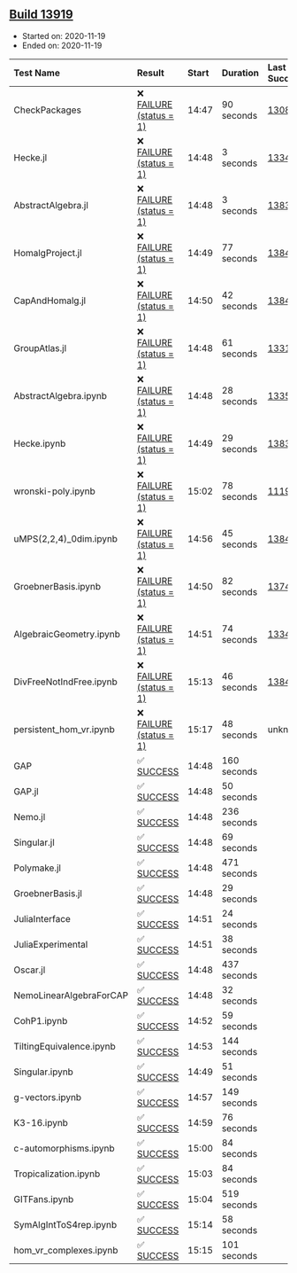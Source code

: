 ## [Build 13919](https://oscarci.mathematik.uni-kl.de/job/oscar/13919/)

* Started on: 2020-11-19
* Ended on: 2020-11-19

| Test Name    | Result | Start | Duration | Last Success | First Failure |
|:-------------|:-------|:------|:---------|:-------------|:--------------|
| CheckPackages | ❌ [FAILURE (status = 1)](https://oscarci.mathematik.uni-kl.de/job/oscar/13919/artifact/logs/build-13919/CheckPackages.log) | 14:47 | 90 seconds | [13085](https://oscarci.mathematik.uni-kl.de/job/oscar/13085/) | [13086](https://oscarci.mathematik.uni-kl.de/job/oscar/13086/) |
| Hecke.jl | ❌ [FAILURE (status = 1)](https://oscarci.mathematik.uni-kl.de/job/oscar/13919/artifact/logs/build-13919/Hecke.jl.log) | 14:48 | 3 seconds | [13341](https://oscarci.mathematik.uni-kl.de/job/oscar/13341/) | [13342](https://oscarci.mathematik.uni-kl.de/job/oscar/13342/) |
| AbstractAlgebra.jl | ❌ [FAILURE (status = 1)](https://oscarci.mathematik.uni-kl.de/job/oscar/13919/artifact/logs/build-13919/AbstractAlgebra.jl.log) | 14:48 | 3 seconds | [13837](https://oscarci.mathematik.uni-kl.de/job/oscar/13837/) | [13838](https://oscarci.mathematik.uni-kl.de/job/oscar/13838/) |
| HomalgProject.jl | ❌ [FAILURE (status = 1)](https://oscarci.mathematik.uni-kl.de/job/oscar/13919/artifact/logs/build-13919/HomalgProject.jl.log) | 14:49 | 77 seconds | [13845](https://oscarci.mathematik.uni-kl.de/job/oscar/13845/) | [13846](https://oscarci.mathematik.uni-kl.de/job/oscar/13846/) |
| CapAndHomalg.jl | ❌ [FAILURE (status = 1)](https://oscarci.mathematik.uni-kl.de/job/oscar/13919/artifact/logs/build-13919/CapAndHomalg.jl.log) | 14:50 | 42 seconds | [13845](https://oscarci.mathematik.uni-kl.de/job/oscar/13845/) | [13846](https://oscarci.mathematik.uni-kl.de/job/oscar/13846/) |
| GroupAtlas.jl | ❌ [FAILURE (status = 1)](https://oscarci.mathematik.uni-kl.de/job/oscar/13919/artifact/logs/build-13919/GroupAtlas.jl.log) | 14:48 | 61 seconds | [13311](https://oscarci.mathematik.uni-kl.de/job/oscar/13311/) | [13312](https://oscarci.mathematik.uni-kl.de/job/oscar/13312/) |
| AbstractAlgebra.ipynb | ❌ [FAILURE (status = 1)](https://oscarci.mathematik.uni-kl.de/job/oscar/13919/artifact/logs/build-13919/AbstractAlgebra.ipynb.log) | 14:48 | 28 seconds | [13355](https://oscarci.mathematik.uni-kl.de/job/oscar/13355/) | [13356](https://oscarci.mathematik.uni-kl.de/job/oscar/13356/) |
| Hecke.ipynb | ❌ [FAILURE (status = 1)](https://oscarci.mathematik.uni-kl.de/job/oscar/13919/artifact/logs/build-13919/Hecke.ipynb.log) | 14:49 | 29 seconds | [13837](https://oscarci.mathematik.uni-kl.de/job/oscar/13837/) | [13838](https://oscarci.mathematik.uni-kl.de/job/oscar/13838/) |
| wronski-poly.ipynb | ❌ [FAILURE (status = 1)](https://oscarci.mathematik.uni-kl.de/job/oscar/13919/artifact/logs/build-13919/wronski-poly.ipynb.log) | 15:02 | 78 seconds | [11192](https://oscarci.mathematik.uni-kl.de/job/oscar/11192/) | [11193](https://oscarci.mathematik.uni-kl.de/job/oscar/11193/) |
| uMPS(2,2,4)_0dim.ipynb | ❌ [FAILURE (status = 1)](https://oscarci.mathematik.uni-kl.de/job/oscar/13919/artifact/logs/build-13919/uMPS-2-2-4-_0dim.ipynb.log) | 14:56 | 45 seconds | [13841](https://oscarci.mathematik.uni-kl.de/job/oscar/13841/) | [13842](https://oscarci.mathematik.uni-kl.de/job/oscar/13842/) |
| GroebnerBasis.ipynb | ❌ [FAILURE (status = 1)](https://oscarci.mathematik.uni-kl.de/job/oscar/13919/artifact/logs/build-13919/GroebnerBasis.ipynb.log) | 14:50 | 82 seconds | [13748](https://oscarci.mathematik.uni-kl.de/job/oscar/13748/) | [13749](https://oscarci.mathematik.uni-kl.de/job/oscar/13749/) |
| AlgebraicGeometry.ipynb | ❌ [FAILURE (status = 1)](https://oscarci.mathematik.uni-kl.de/job/oscar/13919/artifact/logs/build-13919/AlgebraicGeometry.ipynb.log) | 14:51 | 74 seconds | [13341](https://oscarci.mathematik.uni-kl.de/job/oscar/13341/) | [13342](https://oscarci.mathematik.uni-kl.de/job/oscar/13342/) |
| DivFreeNotIndFree.ipynb | ❌ [FAILURE (status = 1)](https://oscarci.mathematik.uni-kl.de/job/oscar/13919/artifact/logs/build-13919/DivFreeNotIndFree.ipynb.log) | 15:13 | 46 seconds | [13845](https://oscarci.mathematik.uni-kl.de/job/oscar/13845/) | [13846](https://oscarci.mathematik.uni-kl.de/job/oscar/13846/) |
| persistent_hom_vr.ipynb | ❌ [FAILURE (status = 1)](https://oscarci.mathematik.uni-kl.de/job/oscar/13919/artifact/logs/build-13919/persistent_hom_vr.ipynb.log) | 15:17 | 48 seconds | unknown | unknown |
| GAP | ✅ [SUCCESS](https://oscarci.mathematik.uni-kl.de/job/oscar/13919/artifact/logs/build-13919/GAP.log) | 14:48 | 160 seconds |  |  |
| GAP.jl | ✅ [SUCCESS](https://oscarci.mathematik.uni-kl.de/job/oscar/13919/artifact/logs/build-13919/GAP.jl.log) | 14:48 | 50 seconds |  |  |
| Nemo.jl | ✅ [SUCCESS](https://oscarci.mathematik.uni-kl.de/job/oscar/13919/artifact/logs/build-13919/Nemo.jl.log) | 14:48 | 236 seconds |  |  |
| Singular.jl | ✅ [SUCCESS](https://oscarci.mathematik.uni-kl.de/job/oscar/13919/artifact/logs/build-13919/Singular.jl.log) | 14:48 | 69 seconds |  |  |
| Polymake.jl | ✅ [SUCCESS](https://oscarci.mathematik.uni-kl.de/job/oscar/13919/artifact/logs/build-13919/Polymake.jl.log) | 14:48 | 471 seconds |  |  |
| GroebnerBasis.jl | ✅ [SUCCESS](https://oscarci.mathematik.uni-kl.de/job/oscar/13919/artifact/logs/build-13919/GroebnerBasis.jl.log) | 14:48 | 29 seconds |  |  |
| JuliaInterface | ✅ [SUCCESS](https://oscarci.mathematik.uni-kl.de/job/oscar/13919/artifact/logs/build-13919/JuliaInterface.log) | 14:51 | 24 seconds |  |  |
| JuliaExperimental | ✅ [SUCCESS](https://oscarci.mathematik.uni-kl.de/job/oscar/13919/artifact/logs/build-13919/JuliaExperimental.log) | 14:51 | 38 seconds |  |  |
| Oscar.jl | ✅ [SUCCESS](https://oscarci.mathematik.uni-kl.de/job/oscar/13919/artifact/logs/build-13919/Oscar.jl.log) | 14:48 | 437 seconds |  |  |
| NemoLinearAlgebraForCAP | ✅ [SUCCESS](https://oscarci.mathematik.uni-kl.de/job/oscar/13919/artifact/logs/build-13919/NemoLinearAlgebraForCAP.log) | 14:48 | 32 seconds |  |  |
| CohP1.ipynb | ✅ [SUCCESS](https://oscarci.mathematik.uni-kl.de/job/oscar/13919/artifact/logs/build-13919/CohP1.ipynb.log) | 14:52 | 59 seconds |  |  |
| TiltingEquivalence.ipynb | ✅ [SUCCESS](https://oscarci.mathematik.uni-kl.de/job/oscar/13919/artifact/logs/build-13919/TiltingEquivalence.ipynb.log) | 14:53 | 144 seconds |  |  |
| Singular.ipynb | ✅ [SUCCESS](https://oscarci.mathematik.uni-kl.de/job/oscar/13919/artifact/logs/build-13919/Singular.ipynb.log) | 14:49 | 51 seconds |  |  |
| g-vectors.ipynb | ✅ [SUCCESS](https://oscarci.mathematik.uni-kl.de/job/oscar/13919/artifact/logs/build-13919/g-vectors.ipynb.log) | 14:57 | 149 seconds |  |  |
| K3-16.ipynb | ✅ [SUCCESS](https://oscarci.mathematik.uni-kl.de/job/oscar/13919/artifact/logs/build-13919/K3-16.ipynb.log) | 14:59 | 76 seconds |  |  |
| c-automorphisms.ipynb | ✅ [SUCCESS](https://oscarci.mathematik.uni-kl.de/job/oscar/13919/artifact/logs/build-13919/c-automorphisms.ipynb.log) | 15:00 | 84 seconds |  |  |
| Tropicalization.ipynb | ✅ [SUCCESS](https://oscarci.mathematik.uni-kl.de/job/oscar/13919/artifact/logs/build-13919/Tropicalization.ipynb.log) | 15:03 | 84 seconds |  |  |
| GITFans.ipynb | ✅ [SUCCESS](https://oscarci.mathematik.uni-kl.de/job/oscar/13919/artifact/logs/build-13919/GITFans.ipynb.log) | 15:04 | 519 seconds |  |  |
| SymAlgIntToS4rep.ipynb | ✅ [SUCCESS](https://oscarci.mathematik.uni-kl.de/job/oscar/13919/artifact/logs/build-13919/SymAlgIntToS4rep.ipynb.log) | 15:14 | 58 seconds |  |  |
| hom_vr_complexes.ipynb | ✅ [SUCCESS](https://oscarci.mathematik.uni-kl.de/job/oscar/13919/artifact/logs/build-13919/hom_vr_complexes.ipynb.log) | 15:15 | 101 seconds |  |  |
